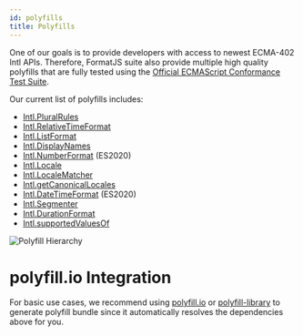 ```yaml
---
id: polyfills
title: Polyfills
---
```


One of our goals is to provide developers with access to newest ECMA-402 Intl APIs. Therefore, FormatJS suite also provide multiple high quality polyfills that are fully tested using the [Official ECMAScript Conformance Test Suite](https://github.com/tc39/test262).

Our current list of polyfills includes:

- [Intl.PluralRules](polyfills/intl-pluralrules.md)
- [Intl.RelativeTimeFormat](polyfills/intl-relativetimeformat.md)
- [Intl.ListFormat](polyfills/intl-listformat.md)
- [Intl.DisplayNames](polyfills/intl-displaynames.md)
- [Intl.NumberFormat](polyfills/intl-numberformat.md) (ES2020)
- [Intl.Locale](polyfills/intl-locale.md)
- [Intl.LocaleMatcher](polyfills/intl-localematcher.md)
- [Intl.getCanonicalLocales](polyfills/intl-getcanonicallocales.md)
- [Intl.DateTimeFormat](polyfills/intl-datetimeformat.md) (ES2020)
- [Intl.Segmenter](polyfills/intl-segmenter.md)
- [Intl.DurationFormat](polyfills/intl-durationformat.md)
- [Intl.supportedValuesOf](polyfills/intl-supportedvaluesof.md)

![Polyfill Hierarchy](/img/polyfills.svg)

# polyfill.io Integration

For basic use cases, we recommend using [polyfill.io](https://polyfill.io/) or [polyfill-library](https://github.com/Financial-Times/polyfill-library) to generate polyfill bundle since it automatically resolves the dependencies above for you.
